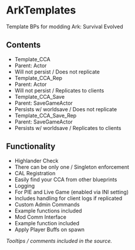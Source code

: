 # ArkTemplates
 Template BPs for modding Ark: Survival Evolved

## Contents
- Template_CCA
 - Parent: Actor
 - Will not persist / Does not replicate
- Template_CCA_Rep
 - Parent: Actor
 - Will not persist / Replicates to clients
- Template_CCA_Save
 - Parent: SaveGameActor
 - Persists w/ worldsave / Does not replicate
- Template_CCA_Save_Rep
 - Parent: SaveGameActor
 - Persists w/ worldsave / Replicates to clients
 
## Functionality
- Highlander Check
 - There can be only one / Singleton enforcement
- CAL Registration
 - Easily find your CCA from other blueprints
- Logging
 - For PIE and Live Game (enabled via INI setting)
 - Includes handling for client logs if replicated
- Custom Admin Commands
 - Example functions included
- Mod Comm Interface
 - Example function included
- Apply Player Buffs on spawn

_Tooltips / comments included in the source._